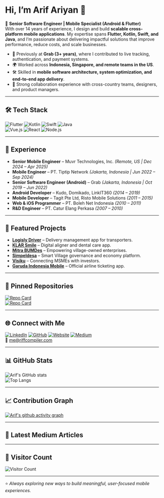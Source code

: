 # Hi, I’m Arif Ariyan 👋  

🚀 **Senior Software Engineer | Mobile Specialist (Android & Flutter)**  
With over 14 years of experience, I design and build **scalable cross-platform mobile applications**. My expertise spans **Flutter, Kotlin, Swift, and Java**, and I’m passionate about delivering impactful solutions that improve performance, reduce costs, and scale businesses.  

- 💼 Previously at **Grab (3+ years)**, where I contributed to live tracking, authentication, and payment systems.  
- 🌍 Worked across **Indonesia, Singapore, and remote teams in the US**.  
- 🛠 Skilled in **mobile software architecture, system optimization, and end-to-end app delivery**.  
- 🤝 Strong collaboration experience with cross-country teams, designers, and product managers.  

---

## 🛠️ Tech Stack
![Flutter](https://img.shields.io/badge/Flutter-02569B?style=for-the-badge&logo=flutter&logoColor=white)
![Kotlin](https://img.shields.io/badge/Kotlin-0095D5?style=for-the-badge&logo=kotlin&logoColor=white)
![Swift](https://img.shields.io/badge/Swift-FA7343?style=for-the-badge&logo=swift&logoColor=white)
![Java](https://img.shields.io/badge/Java-007396?style=for-the-badge&logo=java&logoColor=white)  
![Vue.js](https://img.shields.io/badge/Vue.js-35495E?style=for-the-badge&logo=vuedotjs&logoColor=4FC08D)
![React](https://img.shields.io/badge/React-20232A?style=for-the-badge&logo=react&logoColor=61DAFB)
![Node.js](https://img.shields.io/badge/Node.js-339933?style=for-the-badge&logo=nodedotjs&logoColor=white)

---

## 📌 Experience
- **Senior Mobile Engineer** – Muvr Technologies, Inc. *(Remote, US | Dec 2024 – Apr 2025)*  
- **Mobile Engineer** – PT. Tiptip Network *(Jakarta, Indonesia | Jun 2022 – Sep 2024)*  
- **Senior Software Engineer (Android)** – Grab *(Jakarta, Indonesia | Oct 2019 – Jun 2022)*  
- **Android Developer** – Kudo, Domikado, LinkIT360 *(2014 – 2019)*  
- **Mobile Developer** – Tagit Pte Ltd, Risto Mobile Solutions *(2011 – 2015)*  
- **Web & iOS Programmer** – PT. Boleh Net Indonesia *(2010 – 2011)*  
- **R&D Engineer** – PT. Catur Elang Perkasa *(2007 – 2010)*  

---

## 📱 Featured Projects
- [**Logisly Driver**](https://play.google.com/store/apps/details?id=com.logisly.driver) – Delivery management app for transporters.  
- [**KLAR Smile**](https://play.google.com/store/apps/details?id=com.klar.klarsmile&hl=en_US) – Digital aligner and dental care app.  
- [**Mitra BUMDes**](https://play.google.com/store/apps/details?id=com.bumdes&hl=en_US) – Empowering village-owned enterprises.  
- [**Simpeldesa**](https://play.google.com/store/apps/details?id=com.simpeldesa&hl=en_US) – Smart Village governance and economy platform.  
- [**Visiku**](https://play.google.com/store/apps/details?id=com.simpeldesa&hl=en_US) – Connecting MSMEs with investors.  
- [**Garuda Indonesia Mobile**](https://play.google.com/store/apps/details?id=com.simpeldesa&hl=en_US) – Official airline ticketing app.  

---

## 📌 Pinned Repositories
[![Repo Card](https://github-readme-stats.vercel.app/api/pin/?username=obiwancenobi&repo=riffcompiler&theme=tokyonight)](https://github.com/obiwancenobi/free_models)  
[![Repo Card](https://github-readme-stats.vercel.app/api/pin/?username=obiwancenobi&repo=free-ai-models&theme=tokyonight)](https://github.com/obiwancenobi/readme-generator)  

---

## 🌐 Connect with Me
[![LinkedIn](https://img.shields.io/badge/LinkedIn-0A66C2?style=for-the-badge&logo=linkedin&logoColor=white)](https://linkedin.com/in/arif-ariyan)
[![GitHub](https://img.shields.io/badge/GitHub-181717?style=for-the-badge&logo=github&logoColor=white)](https://github.com/obiwancenobi)
[![Website](https://img.shields.io/badge/Website-000000?style=for-the-badge&logo=vercel&logoColor=white)](https://riffcompiler.com)
[![Medium](https://img.shields.io/badge/Medium-12100E?style=for-the-badge&logo=medium&logoColor=white)](https://medium.com/@obiwancenobi)  
📧 [me@riffcompiler.com](mailto:me@riffcompiler.com)  

---

## 📊 GitHub Stats
![Arif's GitHub stats](https://github-readme-stats.vercel.app/api?username=obiwancenobi&show_icons=true&theme=tokyonight)  
![Top Langs](https://github-readme-stats.vercel.app/api/top-langs/?username=obiwancenobi&layout=compact&theme=tokyonight)  

---

## 📈 Contribution Graph
[![Arif's github activity graph](https://github-readme-activity-graph.vercel.app/graph?username=obiwancenobi&theme=tokyo-night)](https://github.com/ashutosh00710/github-readme-activity-graph)

---

## 📝 Latest Medium Articles
<!-- BLOG-POST-LIST:START -->
<!-- BLOG-POST-LIST:END -->

---

## 👀 Visitor Count
![Visitor Count](https://komarev.com/ghpvc/?username=obiwancenobi&color=blue&style=flat-square)

---

⭐️ *Always exploring new ways to build meaningful, user-focused mobile experiences.*
